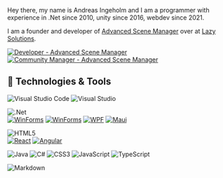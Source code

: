 Hey there, my name is Andreas Ingeholm and I am a programmer with experience in .Net since 2010, unity since 2016, webdev since 2021.

I am a founder and developer of [Advanced Scene Manager](https://github.com/Lazy-Solutions/AdvancedSceneManager/) over at [Lazy Solutions](https://github.com/Lazy-Solutions).

[![Developer - Advanced Scene Manager](https://img.shields.io/badge/Developer-Advanced_Scene_Manager-blue?style=for-the-badge)](https://assetstore.unity.com/packages/slug/174152 )\
[![Community Manager - Advanced Scene Manager](https://img.shields.io/badge/Community_Manager-Advanced_Scene_Manager-blue?style=for-the-badge)](https://discord.gg/upfgXPxFnw)

## 🔧 Technologies & Tools
![Visual Studio Code](https://img.shields.io/badge/Visual%20Studio%20Code-0078d7.svg?style=for-the-badge&logo=visual-studio-code&logoColor=white)
![Visual Studio](https://img.shields.io/badge/Visual%20Studio-5C2D91.svg?style=for-the-badge&logo=visual-studio&logoColor=white)

![.Net](https://img.shields.io/badge/.NET-5C2D91?style=for-the-badge&logo=.net&logoColor=white)\
[![WinForms](https://img.shields.io/badge/Unity-purple)](https://unity.com/)
[![WinForms](https://img.shields.io/badge/WinForms-purple)](https://github.com/dotnet/winforms)
[![WPF](https://img.shields.io/badge/WPF-purple)](https://github.com/dotnet/wpf)
[![Maui](https://img.shields.io/badge/Maui-purple)](https://github.com/dotnet/maui)

![HTML5](https://img.shields.io/badge/html5-%23E34F26.svg?style=for-the-badge&logo=html5&logoColor=white)\
[![React](https://img.shields.io/badge/React-orangered)](https://react.dev/)
[![Angular](https://img.shields.io/badge/Angular-orangered)](https://angular.io/)

![Java](https://img.shields.io/badge/java-%23ED8B00.svg?style=for-the-badge&logo=openjdk&logoColor=white)
![C#](https://img.shields.io/badge/c%23-%23239120.svg?style=for-the-badge&logo=csharp&logoColor=white)
![CSS3](https://img.shields.io/badge/css3-%231572B6.svg?style=for-the-badge&logo=css3&logoColor=white)
![JavaScript](https://img.shields.io/badge/javascript-%23323330.svg?style=for-the-badge&logo=javascript&logoColor=%23F7DF1E)
![TypeScript](https://img.shields.io/badge/typescript-%23007ACC.svg?style=for-the-badge&logo=typescript&logoColor=white)

![Markdown](https://img.shields.io/badge/markdown-%23000000.svg?style=for-the-badge&logo=markdown&logoColor=white)
